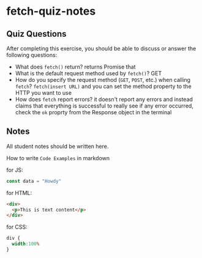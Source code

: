 # fetch-quiz-notes

## Quiz Questions

After completing this exercise, you should be able to discuss or answer the following questions:

- What does `fetch()` return?
returns Promise that
- What is the default request method used by `fetch()`?
GET
- How do you specify the request method (`GET`, `POST`, etc.) when calling `fetch`?
`fetch(insert URL)` and you can set the method property to the HTTP you want to use
- How does `fetch` report errors?
it doesn't report any errors and instead claims that everything is successful
to really see if any error occurred, check the `ok` proprty from the Response object in the terminal

## Notes

All student notes should be written here.


How to write `Code Examples` in markdown

for JS:
```javascript
const data = "Howdy"
```

for HTML:
```html
<div>
  <p>This is text content</p>
</div>
```

for CSS:
```css
div {
  width:100%
}
```
